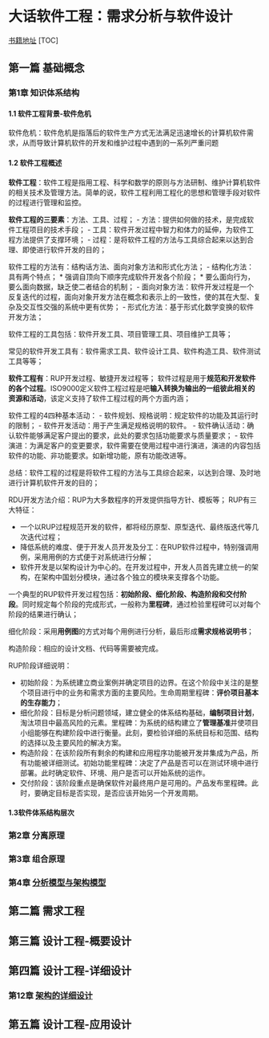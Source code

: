 # 大话软件工程：需求分析与软件设计
[书籍地址](https://weread.qq.com/web/reader/9aa320f0726d717a9aa8bb1ka87322c014a87ff679a21ea)
[TOC]

## 第一篇 基础概念
### 第1章 知识体系结构
#### 1.1 软件工程背景-软件危机
软件危机：软件危机是指落后的软件生产方式无法满足迅速增长的计算机软件需求，从而导致计算机软件的开发和维护过程中遇到的一系列严重问题

#### 1.2 软件工程概述
**软件工程**：软件工程是指用工程、科学和数学的原则与方法研制、维护计算机软件的相关技术及管理方法。简单的说，软件工程利用工程化的思想和管理手段对软件的过程进行管理和监控。

**软件工程的三要素**：方法、工具、过程；
	- 方法：提供如何做的技术，是完成软件工程项目的技术手段；
	- 工具：软件开发过程中智力和体力的延伸，为软件工程方法提供了支撑环境；
	- 过程：是将软件工程的方法与工具综合起来以达到合理、即使进行软件开发的目的；


软件工程的方法有：结构话方法、面向对象方法和形式化方法；
	- 结构化方法：具有两个特点；
		* 强调自顶向下顺序完成软件开发各个阶段；
		* 要么面向行为，要么面向数据，缺乏使二者结合的机制；
	- 面向对象方法：软件开发过程是一个反复迭代的过程，面向对象开发方法在概念和表示上的一致性，使的其在大型、复杂及交互性交强的系统中更有优势；
	- 形式化方法：基于形式化数学变换的软件开发方法；

软件工程的工具包括：软件开发工具、项目管理工具、项目维护工具等；

常见的软件开发工具有：软件需求工具、软件设计工具、软件构造工具、软件测试工具等等；

**软件工程有**：RUP开发过程、敏捷开发过程等；
软件过程是用于**规范和开发软件的各个过程**。ISO9000定义软件工程过程是吧**输入转换为输出的一组彼此相关的资源和活动**，该定义支持了软件工程过程的两个方面内涵；

软件工程的4四种基本活动：
	- 软件规划、规格说明：规定软件的功能及其运行时的限制；
	- 软件开发活动：用于产生满足规格说明的软件。
	- 软件确认活动：确认软件能够满足客户提出的要求，此处的要求包括功能要求与质量要求；
	- 软件演进：为满足客户的变更要求，软件需要在使用过程中进行演进，演进的内容包括软件的功能、非功能要求。如新增功能，原有功能改进等。

总结：软件工程的过程是将软件工程的方法与工具综合起来，以达到合理、及时地进行计算机软件开发的目的；

RDU开发方法介绍：RUP为大多数程序的开发提供指导方针、模板等；
RUP有三大特征：
- 一个以RUP过程规范开发的软件，都将经历原型、原型迭代、最终版迭代等几次迭代过程；
- 降低系统的难度、便于开发人员开发及分工：在RUP软件过程中，特别强调用例，采用用例的方式便于对系统进行分解；
- 软件开发是以架构设计为中心的。在开发过程中，开发人员首先建立统一的架构，在架构中国划分模块，通过各个独立的模块来支撑各个功能。

一个典型的RUP软件开发过程包括：**初始阶段、细化阶段、构造阶段和交付阶段**。同时规定每个阶段的完成形式，一般称为**里程碑**，通过检验里程碑可以对每个阶段的结果进行确认；

细化阶段：采用**用例图**的方式对每个用例进行分析，最后形成**需求规格说明书**；

构造阶段：相应的设计文档、代码等需要被完成。
	
RUP阶段详细说明：
- 初始阶段：为系统建立商业案例并确定项目的边界。在这个阶段中关注的是整个项目进行中的业务和需求方面的主要风险。生命周期里程碑：**评价项目基本的生存能力**；
- 细化阶段：目标是分析问题领域，建立健全的体系结构基础，**编制项目计划**，淘汰项目中最高风险的元素。里程碑：为系统的结构建立了**管理基准**并使项目小组能够在构建阶段中进行衡量。此刻，要检验详细的系统目标和范围、结构的选择以及主要风险的解决方案。
- 构造阶段：在该阶段所有剩余的构建和应用程序功能被开发并集成为产品，所有功能被详细测试。初始功能里程碑：决定了产品是否可以在测试环境中进行部署。此时确定软件、环境、用户是否可以开始系统的运作。
- 交付阶段：该阶段重点是确保软件对最终用户是可用的。产品发布里程碑。此时，要确定目标是否实现，是否应该开始另一个开发周期。

#### 1.3软件体系结构层次








### 第2章 分离原理
### 第3章 组合原理
### 第4章 <u>分析模型与架构模型</u>


## 第二篇 需求工程

## 第三篇 设计工程-概要设计

## 第四篇 设计工程-详细设计
### 第12章 <u>架构的详细设计</u>

## 第五篇 设计工程-应用设计


